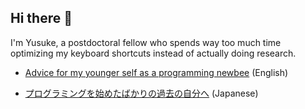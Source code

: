 ## Hi there 👋

I'm Yusuke, a postdoctoral fellow who spends way too much time optimizing my keyboard shortcuts instead of actually doing research.

- [Advice for my younger self as a programming newbee](./advice-for-my-younger-myself-en.md) (English)

- [プログラミングを始めたばかりの過去の自分へ](./advice-for-my-younger-myself-ja.md) (Japanese)

